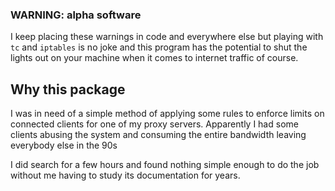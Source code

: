 ### WARNING: alpha software

I keep placing these warnings in code and everywhere else but playing with `tc` 
and `iptables` is no joke and this program has the potential to shut the
lights out on your machine when it comes to internet traffic of course.
 
## Why this package
I was in need of a simple method of applying some rules to enforce limits on
connected clients for one of my proxy servers. Apparently I had some clients
abusing the system and consuming the entire bandwidth leaving everybody else
in the 90s

I did search for a few hours and found nothing simple enough to do the job
without me having to study its documentation for years.